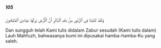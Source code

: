 ##### 105

<span class="ayah">وَلَقَدْ كَتَبْنَا فِى ٱلزَّبُورِ مِنۢ بَعْدِ ٱلذِّكْرِ أَنَّ ٱلْأَرْضَ يَرِثُهَا عِبَادِىَ ٱلصَّٰلِحُونَ</span>

<span class="ayah_translation">Dan sungguh telah Kami tulis didalam Zabur sesudah (Kami tulis dalam) Lauh Mahfuzh, bahwasanya bumi ini dipusakai hamba-hamba-Ku yang saleh.</span>
